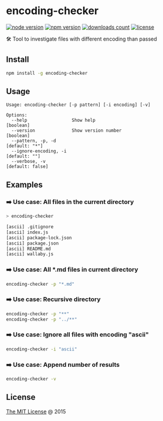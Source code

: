 # encoding-checker

[![node version](https://img.shields.io/node/v/encoding-checker.svg)](https://www.npmjs.com/package/encoding-checker)
[![npm version](https://badge.fury.io/js/encoding-checker.svg)](https://badge.fury.io/js/encoding-checker)
[![downloads count](https://img.shields.io/npm/dt/encoding-checker.svg)](https://www.npmjs.com/package/encoding-checker)
[![license](https://img.shields.io/npm/l/encoding-checker.svg)](https://www.npmjs.com/package/encoding-checker)

🛠 Tool to investigate files with different encoding than passed

## Install

```bash
npm install -g encoding-checker
```

## Usage

```text
Usage: encoding-checker [-p pattern] [-i encoding] [-v]

Options:
  --help                 Show help                                     [boolean]
  --version              Show version number                           [boolean]
  --pattern, -p, -d                                               [default: "*"]
  --ignore-encoding, -i                                            [default: ""]
  --verbose, -v                                                 [default: false]
```

## Examples

### :arrow_right: Use case: All files in the current directory

```bash
> encoding-checker

[ascii] .gitignore
[ascii] index.js
[ascii] package-lock.json
[ascii] package.json
[ascii] README.md
[ascii] wallaby.js
```

### :arrow_right: Use case: All *.md files in current directory

```bash
encoding-checker -p "*.md"
```

### :arrow_right: Use case: Recursive directory

```bash
encoding-checker -p "**"
encoding-checker -p "../**"
```

### :arrow_right: Use case: Ignore all files with encoding "ascii"

```bash
encoding-checker -i "ascii"
```

### :arrow_right: Use case: Append number of results

```bash
encoding-checker -v
```

## License

[The MIT License](http://piecioshka.mit-license.org) @ 2015
